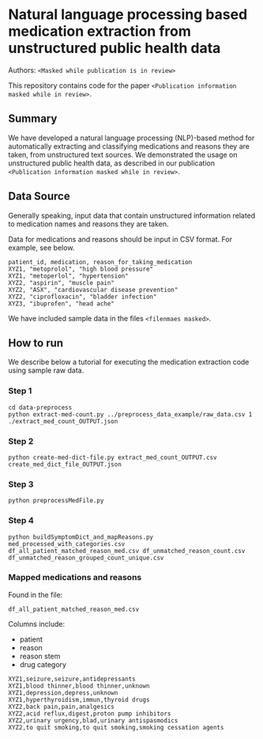 # Natural language processing based medication extraction from unstructured public health data

Authors: `<Masked while publication is in review>`

This repository contains code for the paper `<Publication information masked while in review>`.

## Summary

We have developed a natural language processing (NLP)-based method for automatically extracting and classifying medications and reasons they are taken, from unstructured text sources. We demonstrated the usage on unstructured public health data, as described in our publication `<Publication information masked while in review>`.

## Data Source

Generally speaking, input data that contain unstructured information related to medication names and reasons they are taken.

Data for medications and reasons should be input in CSV format. For example, see below.

```
patient_id, medication, reason_for_taking_medication
XYZ1, "metoprolol", "high blood pressure"
XYZ1, "metoperlol", "hypertension"
XYZ2, "aspirin", "muscle pain"
XYZ2, "ASX", "cardiovascular disease prevention"
XYZ2, "ciprofloxacin", "bladder infection"
XYZ3, "ibuprofen", "head ache"
```

We have included sample data in the files `<filenmaes masked>`.

## How to run

We describe below a tutorial for executing the medication extraction code using sample raw data. 


### Step 1 

```
cd data-preprocess
python extract-med-count.py ../preprocess_data_example/raw_data.csv 1  ./extract_med_count_OUTPUT.json
```

### Step 2
```
python create-med-dict-file.py extract_med_count_OUTPUT.csv create_med_dict_file_OUTPUT.json
```

### Step 3
```
python preprocessMedFile.py
```

### Step 4
```
python buildSymptomDict_and_mapReasons.py med_processed_with_categories.csv df_all_patient_matched_reason_med.csv df_unmatched_reason_count.csv df_unmatched_reason_grouped_count_unique.csv
```


### Mapped medications and reasons

Found in the file:

```
df_all_patient_matched_reason_med.csv
```

Columns include:

- patient
- reason
- reason stem
- drug category

```
XYZ1,seizure,seizure,antidepressants
XYZ1,blood thinner,blood thinner,unknown
XYZ1,depression,depress,unknown
XYZ1,hyperthyroidism,immun,thyroid drugs
XYZ2,back pain,pain,analgesics
XYZ2,acid reflux,digest,proton pump inhibitors
XYZ2,urinary urgency,blad,urinary antispasmodics
XYZ2,to quit smoking,to quit smoking,smoking cessation agents
```
